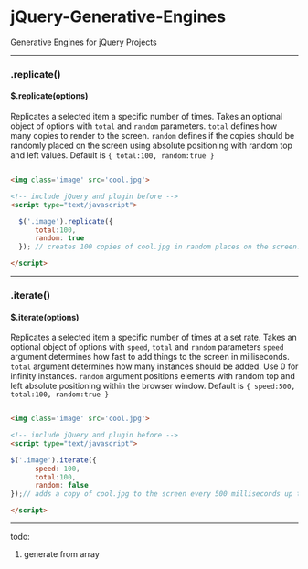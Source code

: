 # jQuery-Generative-Engines
Generative Engines for jQuery Projects

---
### .replicate()
#### $.replicate(options)
Replicates a selected item a specific number of times. Takes an optional object of options with `total` and `random` parameters. `total` defines how many copies to render to the screen. `random` defines if the copies should be randomly placed on the screen using absolute positioning with random top and left values. Default is `{ total:100, random:true }`

```html

<img class='image' src='cool.jpg'>

<!-- include jQuery and plugin before -->
<script type="text/javascript">

  $('.image').replicate({
      total:100,
      random: true
  }); // creates 100 copies of cool.jpg in random places on the screen.

</script>
```
---
### .iterate()
#### $.iterate(options)
Replicates a selected item a specific number of times at a set rate. Takes an optional object of options with `speed`, `total` and `random` parameters `speed` argument determines how fast to add things to the screen in milliseconds. `total` argument determines how many instances should be added. Use 0 for infinity instances. `random` argument positions elements with random top and left absolute positioning within the browser window. Default is `{ speed:500, total:100, random:true }`

```html

<img class='image' src='cool.jpg'>

<!-- include jQuery and plugin before -->
<script type="text/javascript">

$('.image').iterate({
      speed: 100,
      total:100,
      random: false
});// adds a copy of cool.jpg to the screen every 500 milliseconds up to 100 copies. Places the copies in random places on the screen.

</script>
```
---





todo:
1. generate from array
